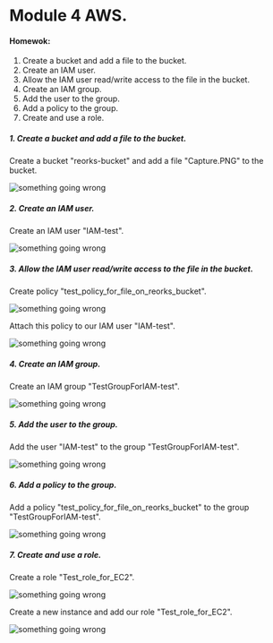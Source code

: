 # Module 4 AWS.

#### Homewok: 
1. Create a bucket and add a file to the bucket. <br>
2. Create an IAM user. <br>
3. Allow the IAM user read/write access to the file in the bucket. <br>
4. Create an IAM group. <br>
5. Add the user to the group. <br>
6. Add a policy to the group. <br>
7. Create and use a role.


##### 1. Create a bucket and add a file to the bucket.

Create a bucket "reorks-bucket" and add a file "Capture.PNG" to the bucket.

![something going wrong](https://user-images.githubusercontent.com/22638433/77229045-192e0680-6b94-11ea-871b-839f93b2b28c.PNG)

##### 2. Create an IAM user.

Create an IAM user "IAM-test".

![something going wrong](https://user-images.githubusercontent.com/22638433/77229048-19c69d00-6b94-11ea-9e6f-5f244f814e3e.PNG)

##### 3. Allow the IAM user read/write access to the file in the bucket.

Create policy "test_policy_for_file_on_reorks_bucket".

![something going wrong](https://user-images.githubusercontent.com/22638433/77229049-1a5f3380-6b94-11ea-864e-bc891800f7ef.PNG)

Attach this policy to our IAM user "IAM-test".

![something going wrong](https://user-images.githubusercontent.com/22638433/77229050-1a5f3380-6b94-11ea-821b-c0eb9e4f72bc.PNG)


##### 4. Create an IAM group.

Create an IAM group "TestGroupForIAM-test".

![something going wrong](https://user-images.githubusercontent.com/22638433/77229051-1af7ca00-6b94-11ea-833c-106ed1000867.PNG)


##### 5. Add the user to the group.

Add the user "IAM-test" to the group "TestGroupForIAM-test".

![something going wrong](https://user-images.githubusercontent.com/22638433/77229052-1af7ca00-6b94-11ea-9626-a62f1f36b260.PNG)


##### 6. Add a policy to the group.

Add a policy "test_policy_for_file_on_reorks_bucket" to the group "TestGroupForIAM-test".

![something going wrong](https://user-images.githubusercontent.com/22638433/77229054-1b906080-6b94-11ea-8847-ca27d682ff40.PNG)


##### 7. Create and use a role.

Create a role "Test_role_for_EC2".

![something going wrong](https://user-images.githubusercontent.com/22638433/77229055-1b906080-6b94-11ea-85c3-6c6114b322a3.PNG)

Create a new instance and add our role "Test_role_for_EC2".

![something going wrong](https://user-images.githubusercontent.com/22638433/77229056-1b906080-6b94-11ea-8ad1-ab07eddb6e72.PNG)
